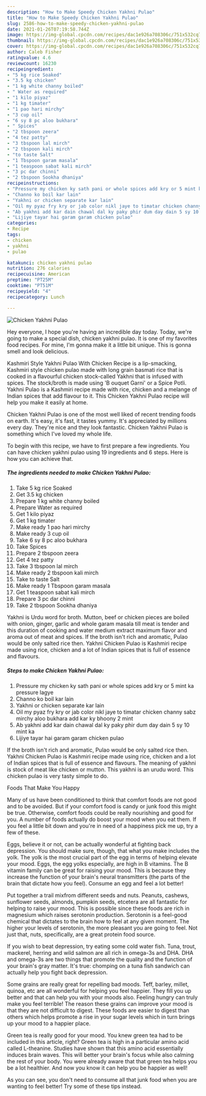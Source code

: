 ```yaml
---
description: "How to Make Speedy Chicken Yakhni Pulao"
title: "How to Make Speedy Chicken Yakhni Pulao"
slug: 2586-how-to-make-speedy-chicken-yakhni-pulao
date: 2021-01-26T07:19:58.744Z
image: https://img-global.cpcdn.com/recipes/dac1e926a708306c/751x532cq70/chicken-yakhni-pulao-recipe-main-photo.jpg
thumbnail: https://img-global.cpcdn.com/recipes/dac1e926a708306c/751x532cq70/chicken-yakhni-pulao-recipe-main-photo.jpg
cover: https://img-global.cpcdn.com/recipes/dac1e926a708306c/751x532cq70/chicken-yakhni-pulao-recipe-main-photo.jpg
author: Caleb Fisher
ratingvalue: 4.6
reviewcount: 16230
recipeingredient:
- "5 kg rice Soaked"
- "3.5 kg chicken"
- "1 kg white channy boiled"
- " Water as required"
- "1 kilo piyaz"
- "1 kg timater"
- "1 pao hari mirchy"
- "3 cup oil"
- "6 sy 8 pc aloo bukhara"
- " Spices"
- "2 tbspoon zeera"
- "4 tez patty"
- "3 tbspoon lal mirch"
- "2 tbspoon kali mirch"
- "to taste Salt"
- "1 Tbspoon garam masala"
- "1 teaspoon sabat kali mirch"
- "3 pc dar chinni"
- "2 tbspoon Sookha dhaniya"
recipeinstructions:
- "Pressure my chicken ky sath pani or whole spices add kry or 5 mint ka pressure lagye"
- "Channo ko boil kar lain"
- "Yakhni or chicken separate kar lain"
- "Oil my pyaz fry kry or jab color nikl jaye to timatar chicken channy sabz mirchy aloo bukhara add kar ky bhoony 2 mint"
- "Ab yakhni add kar dain chawal dal ky paky phir dum day dain 5 sy 10 mint ka"
- "Lijiye tayar hai garam garam chicken pulao"
categories:
- Recipe
tags:
- chicken
- yakhni
- pulao

katakunci: chicken yakhni pulao 
nutrition: 276 calories
recipecuisine: American
preptime: "PT25M"
cooktime: "PT51M"
recipeyield: "4"
recipecategory: Lunch

---
```



![Chicken Yakhni Pulao](https://img-global.cpcdn.com/recipes/dac1e926a708306c/751x532cq70/chicken-yakhni-pulao-recipe-main-photo.jpg)

Hey everyone, I hope you're having an incredible day today. Today, we're going to make a special dish, chicken yakhni pulao. It is one of my favorites food recipes. For mine, I'm gonna make it a little bit unique. This is gonna smell and look delicious.

Kashmiri Style Yakhni Pulao With Chicken Recipe is a lip-smacking, Kashmiri style chicken pulao made with long grain basmati rice that is cooked in a flavourful chicken stock-called Yakhni that is infused with spices. The stock/broth is made using &#39;B ouquet Garni&#39; or a Spice Potli. Yakhni Pulao is a Kashmiri recipe made with rice, chicken and a melange of Indian spices that add flavour to it. This Chicken Yakhni Pulao recipe will help you make it easily at home.

Chicken Yakhni Pulao is one of the most well liked of recent trending foods on earth. It's easy, it's fast, it tastes yummy. It's appreciated by millions every day. They're nice and they look fantastic. Chicken Yakhni Pulao is something which I've loved my whole life.


To begin with this recipe, we have to first prepare a few ingredients. You can have chicken yakhni pulao using 19 ingredients and 6 steps. Here is how you can achieve that.

<!--inarticleads1-->

##### The ingredients needed to make Chicken Yakhni Pulao:

1. Take 5 kg rice Soaked
1. Get 3.5 kg chicken
1. Prepare 1 kg white channy boiled
1. Prepare  Water as required
1. Get 1 kilo piyaz
1. Get 1 kg timater
1. Make ready 1 pao hari mirchy
1. Make ready 3 cup oil
1. Take 6 sy 8 pc aloo bukhara
1. Take  Spices
1. Prepare 2 tbspoon zeera
1. Get 4 tez patty
1. Take 3 tbspoon lal mirch
1. Make ready 2 tbspoon kali mirch
1. Take to taste Salt
1. Make ready 1 Tbspoon garam masala
1. Get 1 teaspoon sabat kali mirch
1. Prepare 3 pc dar chinni
1. Take 2 tbspoon Sookha dhaniya


Yakhni is Urdu word for broth. Mutton, beef or chicken pieces are boiled with onion, ginger, garlic and whole garam masala till meat is tender and this duration of cooking and water medium extract maximum flavor and aroma out of meat and spices. If the broth isn&#39;t rich and aromatic, Pulao would be only salted rice then. Yakhni Chicken Pulao is Kashmiri recipe made using rice, chicken and a lot of Indian spices that is full of essence and flavours. 

<!--inarticleads2-->

##### Steps to make Chicken Yakhni Pulao:

1. Pressure my chicken ky sath pani or whole spices add kry or 5 mint ka pressure lagye
1. Channo ko boil kar lain
1. Yakhni or chicken separate kar lain
1. Oil my pyaz fry kry or jab color nikl jaye to timatar chicken channy sabz mirchy aloo bukhara add kar ky bhoony 2 mint
1. Ab yakhni add kar dain chawal dal ky paky phir dum day dain 5 sy 10 mint ka
1. Lijiye tayar hai garam garam chicken pulao


If the broth isn&#39;t rich and aromatic, Pulao would be only salted rice then. Yakhni Chicken Pulao is Kashmiri recipe made using rice, chicken and a lot of Indian spices that is full of essence and flavours. The meaning of yakhni is stock of meat like chicken or mutton. This yakhni is an urudu word. This chicken pulao is very tasty simple to do. 

Foods That Make You Happy


Many of us have been conditioned to think that comfort foods are not good and to be avoided. But if your comfort food is candy or junk food this might be true. Otherwise, comfort foods could be really nourishing and good for you. A number of foods actually do boost your mood when you eat them. If you feel a little bit down and you're in need of a happiness pick me up, try a few of these.

Eggs, believe it or not, can be actually wonderful at fighting back depression. You should make sure, though, that what you make includes the yolk. The yolk is the most crucial part of the egg in terms of helping elevate your mood. Eggs, the egg yolks especially, are high in B vitamins. The B vitamin family can be great for raising your mood. This is because they increase the function of your brain's neural transmitters (the parts of the brain that dictate how you feel). Consume an egg and feel a lot better!

Put together a trail mixfrom different seeds and nuts. Peanuts, cashews, sunflower seeds, almonds, pumpkin seeds, etcetera are all fantastic for helping to raise your mood. This is possible since these foods are rich in magnesium which raises serotonin production. Serotonin is a feel-good chemical that dictates to the brain how to feel at any given moment. The higher your levels of serotonin, the more pleasant you are going to feel. Not just that, nuts, specifically, are a great protein food source.

If you wish to beat depression, try eating some cold water fish. Tuna, trout, mackerel, herring and wild salmon are all rich in omega-3s and DHA. DHA and omega-3s are two things that promote the quality and the function of your brain's gray matter. It's true: chomping on a tuna fish sandwich can actually help you fight back depression. 

Some grains are really great for repelling bad moods. Teff, barley, millet, quinoa, etc are all wonderful for helping you feel happier. They fill you up better and that can help you with your moods also. Feeling hungry can truly make you feel terrible! The reason these grains can improve your mood is that they are not difficult to digest. These foods are easier to digest than others which helps promote a rise in your sugar levels which in turn brings up your mood to a happier place.

Green tea is really good for your mood. You knew green tea had to be included in this article, right? Green tea is high in a particular amino acid called L-theanine. Studies have shown that this amino acid essentially induces brain waves. This will better your brain's focus while also calming the rest of your body. You were already aware that that green tea helps you be a lot healthier. And now you know it can help you be happier as well!

As you can see, you don't need to consume all that junk food when you are wanting to feel better! Try  some  of  these  tips  instead.

